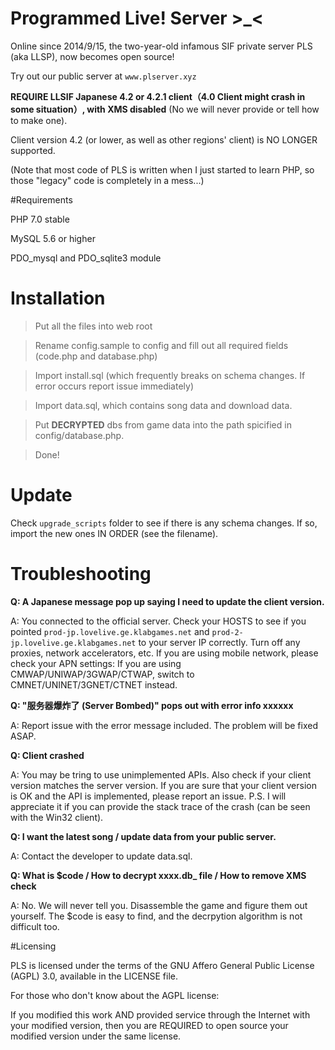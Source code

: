 # Programmed Live! Server >_<

Online since 2014/9/15, the two-year-old infamous SIF private server PLS (aka LLSP), now becomes open source!

Try out our public server at `www.plserver.xyz`

**REQUIRE LLSIF Japanese 4.2 or 4.2.1 client（4.0 Client might crash in some situation）, with XMS disabled** (No we will never provide or tell how to make one).

Client version 4.2 (or lower, as well as other regions' client) is NO LONGER supported.

(Note that most code of PLS is written when I just started to learn PHP, so those "legacy" code is completely in a mess...)

#Requirements

PHP 7.0 stable

MySQL 5.6 or higher

PDO_mysql and PDO_sqlite3 module

# Installation
> Put all the files into web root

> Rename config.sample to config and fill out all required fields (code.php and database.php)

> Import install.sql (which frequently breaks on schema changes. If error occurs report issue immediately)

> Import data.sql, which contains song data and download data.

> Put **DECRYPTED** dbs from game data into the path spicified in config/database.php.

> Done!


# Update
Check `upgrade_scripts` folder to see if there is any schema changes. If so, import the new ones IN ORDER (see the filename).

# Troubleshooting
**Q: A Japanese message pop up saying I need to update the client version.**

A: You connected to the official server. Check your HOSTS to see if you pointed `prod-jp.lovelive.ge.klabgames.net` and `prod-2-jp.lovelive.ge.klabgames.net` to your server IP correctly. Turn off any proxies, network accelerators, etc. If you are using mobile network, please check your APN settings: If you are using CMWAP/UNIWAP/3GWAP/CTWAP, switch to CMNET/UNINET/3GNET/CTNET instead.

**Q: "服务器爆炸了 (Server Bombed)" pops out with error info xxxxxx**

A: Report issue with the error message included. The problem will be fixed ASAP.

**Q: Client crashed**

A: You may be tring to use unimplemented APIs. Also check if your client version matches the server version. If you are sure that your client version is OK and the API is implemented, please report an issue. P.S. I will appreciate it if you can provide the stack trace of the crash (can be seen with the Win32 client).

**Q: I want the latest song / update data from your public server.**

A: Contact the developer to update data.sql.

**Q: What is $code / How to decrypt xxxx.db_ file / How to remove XMS check**

A: No. We will never tell you. Disassemble the game and figure them out yourself. The $code is easy to find, and the decrpytion algorithm is not difficult too.

#Licensing

PLS is licensed under the terms of the GNU Affero General Public License (AGPL) 3.0, available in the LICENSE file.

For those who don't know about the AGPL license:

If you modified this work AND provided service through the Internet with your modified version, then you are REQUIRED to open source your modified version under the same license.
